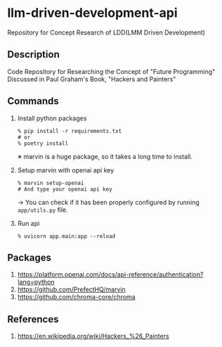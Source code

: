 # llm-driven-development-api

Repository for Concept Research of LDD(LMM Driven Development)

## Description

Code Repository for Researching the Concept of "Future Programming" Discussed in Paul Graham's Book, "Hackers and Painters"

## Commands

1. Install python packages

    ``` shell
    % pip install -r requirements.txt
    # or
    % poetry install
    ```
    ※ marvin is a huge package, so it takes a long time to install.

2. Setup marvin with openai api key

    ``` shell
    % marvin setup-openai
    # And type your openai api key
    ```

    -> You can check if it has been properly configured by running `app/utils.py` file.

3. Run api

    ```shell
    % uvicorn app.main:app --reload
    ```

## Packages

1. <https://platform.openai.com/docs/api-reference/authentication?lang=python>
2. <https://github.com/PrefectHQ/marvin>
3. <https://github.com/chroma-core/chroma>

## References

1. <https://en.wikipedia.org/wiki/Hackers_%26_Painters>

